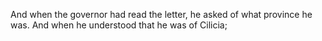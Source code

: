 And when the governor had read the letter, he asked of what province he was. And when he understood that he was of Cilicia;

